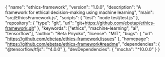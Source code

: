 {
  "name": "ethics-framework",
  "version": "1.0.0",
  "description": "A framework for ethical decision-making using machine learning",
  "main": "src/EthicsFramework.js",
  "scripts": {
    "test": "node test/test.js"
  },
  "repository": {
    "type": "git",
    "url": "git+https://github.com/ebetap/ethics-framework.git"
  },
  "keywords": ["ethics", "machine-learning", "ai", "tensorflow"],
  "author": "Beta Priyoko",
  "license": "MIT",
  "bugs": {
    "url": "https://github.com/ebetap/ethics-framework/issues"
  },
  "homepage": "https://github.com/ebetap/ethics-framework#readme",
  "dependencies": {
    "@tensorflow/tfjs": "^4.0.0"
  },
  "devDependencies": {
    "mocha": "^10.0.0"
  }
}
